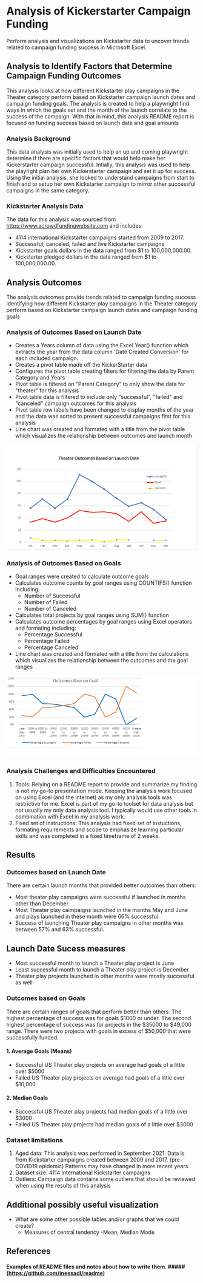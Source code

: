 # Analysis of Kickerstarter Campaign Funding

Perform analysis and visualizations on Kickstarter data to uncover trends related to campaign funding success in Microsoft Excel.

## Analysis to Identify Factors that Determine Campaign Funding Outcomes

This analysis looks at how different Kickstarter play campaigns in the Theater category perform based on Kickstarter campaign launch dates and campaign funding goals. The analysis is created to help a playwright find ways in which the goals set and the month of the launch correlate to the success of the campaign. 
With that in mind, this analysis README report is focused on funding success based on launch date and goal amounts

### Analysis Background
This data analysis was initially used to help an up and coming playwright determine if there are specific factors that would help make her Kickerstarter campaign successful. Intially, this analysis was used to help the playright plan her own Kickerstarter campaign and set it up for success. Using the initial analysis, she looked to understand campaigns from start to finish and to setup her own Kickstarter campaign to mirror other successful campaigns in the same category.


### Kickstarter Analysis Data
The data for this analysis was sourced from https://www.acrowdfundingwebsite.com and includes:
* 4114 international Kickstarter campaigns started from 2009 to 2017. 
* Successful, canceled, failed and live Kickstarter campaigns
* Kickstarter goals dollars in the data ranged from $1 to 100,000,000.00. 
* Kickstarter pledged dollars in the data ranged from $1 to 100,000,000.00. 

## Analysis Outcomes

The analysis outcomes provide trends related to campaign funding success identifying how different Kickstarter play campaigns in the Theater category perform based on Kickstarter campaign launch dates and campaign funding goals

### Analysis of Outcomes Based on Launch Date
* Creates a Years column of data using the Excel Year() function which extracts the year from the data column 'Date Created Conversion' for each included campaign.
* Creates a pivot table made off the KickerStarter data
* Configures the pivot table creating filters for filtering the data by Parent Category and Years
* Pivot table is filtered on "Parent Category" to only show the data for "theater" for this analysis
* Pivot table data is filtered to include only "successful", "failed" and "canceled" campaign outcomes for this analysis
* Pivot table row labels have been changed to display months of the year and the data was sorted to present successful campaigns first for this analysis
* Line chart was created and formated with a title from the pivot table which visualizes the relationship between outcomes and launch month

![Theater Outcomes versus Launch Date](/Theater_Outcomes_vs_Launch.png)

### Analysis of Outcomes Based on Goals
* Goal ranges were created to calculate outcome goals
* Calculates outcome counts by goal ranges using COUNTIFS() function including:
  * Number of Successful
  * Number of Failed
  * Number of Canceled
* Calculates total projects by goal ranges using SUM() function
* Calculates outcome percentages by goal ranges using Excel operators and formating including:
  * Percentage Successful
  * Percentage Failed
  * Percentage Canceled
* Line chart was created and formated with a title from the calculations which visualizes the relationship between the outcomes and the goal ranges

![Outcomes vs Goals](/Outcomes_vs_Goals.png)

### Analysis Challenges and Difficulties Encountered
1. Tools: Relying on a README report to provide and summarize my finding is not my go-to presentation mode. Keeping the analysis work focused on using Excel (and the internet) as my only analysis tools was restrictive for me. Excel is part of my go-to toolset for data analysis but not usually my only data analysis tool. I typically would use other tools in combination with Excel in my analysis work.
2. Fixed set of instructions: This analysis had fixed set of instuctions, formating requirements and scope to emphasize learning particular skills and was completed in a fixed timeframe of 2 weeks. 

## Results

### Outcomes based on Launch Date
There are certain launch months that provided better outcomes than others:
* Most theater play campaigns were successful if launched in months other than December. 
* Most Theater play caimpaigns launched in the months May and June and plays launched in these month were 66% successful. 
* Success of launching Theater play campaigns in other months was between 57% and 63% successful.

## Launch Date Sucess measures
* Most successful month to launch a Theater play project is June
* Least successful month to launch a Theater play project is December
* Theater play projects launched in other months were mostly successful as well
 
### Outcomes based on Goals
There are certain ranges of goals that perform better than others. The highest percentage of success was for goals $1000 or under. The second highest percentage of success was for projects in the $35000 to $49,000 range. There were two projects with goals in excess of $50,000 that were successfully funded. 

#### 1. Average Goals (Means)
* Successful US Theater play projects on average had goals of a little over $5000
* Failed US Theater play projects on average had goals of a little over $10,000

#### 2. Median Goals
* Successful US Theater play projects had median goals of a little over $3000
* Failed US Theater play projects had median goals of a little over $3000

### Dataset limitations
1. Aged data: This analysis was performed in September 2021. Data is from Kickstarter campaigns created between 2009 and 2017. (pre-COVID19 epidemic) Patterns may have changed in more recent years.
2. Dataset size: 4114 international Kickstarter campaigns
3. Outliers: Campaign data contains some outliers that should be reviewed when using the results of this analysis

## Additional possibly useful visualization 
- What are some other possible tables and/or graphs that we could create?
  - Measures of central tendency 
    -Mean, Median Mode

## References
#### Examples of README files and notes about how to write them.  ##### (https://github.com/inessadl/readme)
